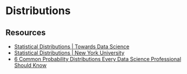 # Distributions

## Resources

- [Statistical Distributions | Towards Data Science](https://towardsdatascience.com/statistical-distributions-24b5b4ba43cc)
- [Statistical Distributions | New York University](http://people.stern.nyu.edu/adamodar/New_Home_Page/StatFile/statdistns.htm)
- [6 Common Probability Distributions Every Data Science Professional Should Know](https://www.analyticsvidhya.com/blog/2017/09/6-probability-distributions-data-science/)
